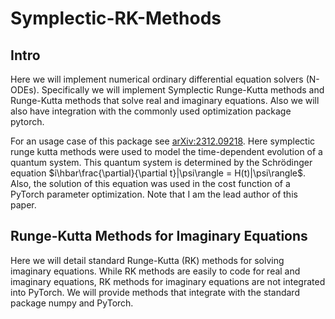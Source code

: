# Symplectic-RK-Methods
## Intro
Here we will implement numerical ordinary differential equation solvers (N-ODEs). Specifically we will implement Symplectic Runge-Kutta methods and Runge-Kutta methods that solve real and imaginary equations. Also we will also have integration with the commonly used optimization package pytorch.

For an usage case of this package see [arXiv:2312.09218](https://arxiv.org/pdf/2312.09218). Here symplectic runge kutta methods were used to model the time-dependent evolution of a quantum system. This quantum system is determined by the Schrödinger equation $i\hbar\frac{\partial}{\partial t}|\psi\rangle = H(t)|\psi\rangle$. Also, the solution of this equation was used in the cost function of a PyTorch parameter optimization. Note that I am the lead author of this paper. 

## Runge-Kutta Methods for Imaginary Equations
Here we will detail standard Runge-Kutta (RK) methods for solving imaginary equations. While RK methods are easily to code for real and imaginary equations, RK methods for imaginary equations are not integrated into PyTorch. We will provide methods that integrate with the standard package numpy and PyTorch. 


